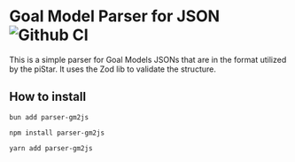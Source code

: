 # Goal Model Parser for JSON ![Github CI](https://github.com/CPeluti/parser-gm2js/actions/workflows/node.js.yml/badge.svg)

This is a simple parser for Goal Models JSONs that are in the format utilized by the piStar. It uses the Zod lib to validate the structure.

## How to install
```
bun add parser-gm2js
```
```
npm install parser-gm2js
```
```
yarn add parser-gm2js
```
